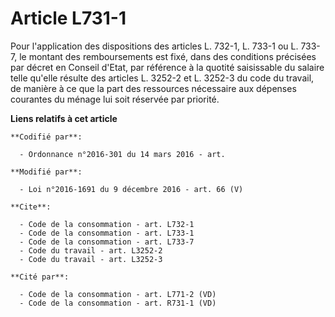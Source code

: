 # Article L731-1

Pour l'application des dispositions des articles L. 732-1, L. 733-1 ou L. 733-7, le montant des remboursements est fixé, dans
des conditions précisées par décret en Conseil d'Etat, par référence à la quotité saisissable du salaire telle qu'elle
résulte des articles L. 3252-2 et L. 3252-3 du code du travail, de manière à ce que la part des ressources nécessaire aux
dépenses courantes du ménage lui soit réservée par priorité.

**Liens relatifs à cet article**

	**Codifié par**:

	  - Ordonnance n°2016-301 du 14 mars 2016 - art.

	**Modifié par**:

	  - Loi n°2016-1691 du 9 décembre 2016 - art. 66 (V)

	**Cite**:

	  - Code de la consommation - art. L732-1
	  - Code de la consommation - art. L733-1
	  - Code de la consommation - art. L733-7
	  - Code du travail - art. L3252-2
	  - Code du travail - art. L3252-3

	**Cité par**:

	  - Code de la consommation - art. L771-2 (VD)
	  - Code de la consommation - art. R731-1 (VD)
